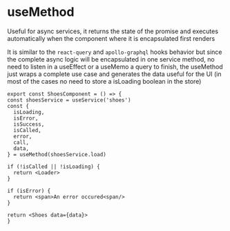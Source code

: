 # useMethod

Useful for async services, it returns the state of the promise
and executes automatically when the component where it is encapsulated first renders

It is similar to the `react-query` and `apollo-graphql` hooks behavior
but since the complete async logic will be encapsulated in one service method, no need to listen in a useEffect or a useMemo a query to finish, the useMethod just wraps a complete use case and generates the data useful for the UI (in most of the cases no need to store a isLoading boolean in the store)

```tsx
export const ShoesComponent = () => {
const shoesService = useService('shoes')
const {
  isLoading,
  isError,
  isSuccess,
  isCalled,
  error,
  call,
  data,
} = useMethod(shoesService.load)

if (!isCalled || !isLoading) {
  return <Loader>
}

if (isError) {
  return <span>An error occured<span/>
}

return <Shoes data={data}>
}
```